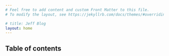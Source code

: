 ```yaml
---
# Feel free to add content and custom Front Matter to this file.
# To modify the layout, see https://jekyllrb.com/docs/themes/#overriding-theme-defaults

# title: Jeff Blog
layout: home
---
```

<!--
Hi there 👋

<h3 align="center">Welcome 🍵</h3>
<p align="center">
  <br><br>
  <img src="https://raw.githubusercontent.com/lovejavaee/lovejavaee/main/stars.gif" />
</p>

Here goes Jeff M, a CS M.S. student who foucks on computer systems design, distributed Systems, ML and HPC.

I have years of work experience on microservices, high concurrency, high performance web development.

- 🔭  I’m currently studying on ML, System design, Distributed Systems, like to become a computer scientist
- 😄  Pronouns: He/His
- 🌱  I cherish the opportunity to learn the technology I am interested in after a few years of work
-  ⚡  Fun fact: I am currently on going multiple transitions, returning to study after working for years
- 📫  How to reach me, GPG Key ID : 0x6B5E140C
-->

<!--
**lovejavaee/lovejavaee** is a ✨ _special_ ✨ repository because its `README.md` (this file) appears on your GitHub profile.

Here are some ideas to get you started:

- 🔭 I’m currently working on ...
- 🌱 I’m currently learning ...
- 👯 I’m looking to collaborate on ...
- 🤔 I’m looking for help with ...
- 💬 Ask me about ...
- 📫 How to reach me: ...
- 😄 Pronouns: ...
- ⚡ Fun fact: ...
-->


## Table of contents

<!-- For developers - this is a list of all collections and the pages under each -->

